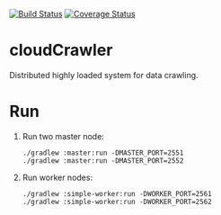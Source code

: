 [![Build Status](https://travis-ci.org/Jaitl/cloud-crawler.svg?branch=master)](https://travis-ci.org/Jaitl/cloud-crawler)
[![Coverage Status](https://coveralls.io/repos/github/Jaitl/cloud-crawler/badge.svg?branch=master)](https://coveralls.io/github/Jaitl/cloud-crawler?branch=master)
# cloudCrawler
Distributed highly loaded system for data crawling.

# Run
1. Run two master node:
    ```
    ./gradlew :master:run -DMASTER_PORT=2551
    ./gradlew :master:run -DMASTER_PORT=2552
    ```
2. Run worker nodes:
    ```
    ./gradlew :simple-worker:run -DWORKER_PORT=2561
    ./gradlew :simple-worker:run -DWORKER_PORT=2562
    ```
